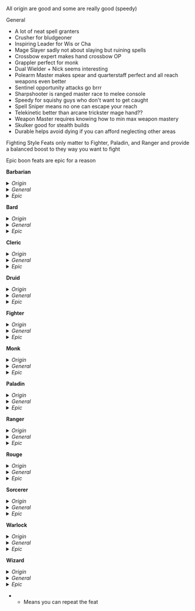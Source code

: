 All origin are good and some are really good (speedy)

General
- A lot of neat spell granters
- Crusher for bludgeoner
- Inspiring Leader for Wis or Cha
- Mage Slayer sadly not about slaying but ruining spells
- Crossbow expert makes hand crossbow OP
- Grappler perfect for monk
- Dual Wielder + Nick seems interesting
- Polearm Master makes spear and quarterstaff perfect and all reach weapons even better 
- Sentinel opportunity attacks go brrr
- Sharpshooter is ranged master race to melee console
- Speedy for squishy guys who don't want to get caught
- Spell Sniper means no one can escape your reach
- Telekinetic better than arcane trickster mage hand??
- Weapon Master requires knowing how to min max weapon mastery
- Skulker good for stealth builds
- Durable helps avoid dying if you can afford neglecting other areas

Fighting Style Feats only matter to Fighter, Paladin, and Ranger and provide a balanced boost to they way you want to fight

Epic boon feats are epic for a reason

**Barbarian**
<details>
<summary> <i>Origin</i></summary>

- Tough
- Savage Attacker
</details>
<details>
<summary> <i>General</i></summary>

- Universal: Athlete, Crusher, Charger, Durable, Speedy
- Two-handed: Great Weapon Master, Polearm Master
- Dual Wielder: Dual Wielder, Defensive Duelist
- Shield bearer: Shield Master, Sentinel
</details>
<details>
<summary> <i>Epic</i></summary>

</details>

**Bard**
<details>
<summary> <i>Origin</i></summary>

- Skilled
- Musician
- Lucky
- Healer
</details>
<details>
<summary> <i>General</i></summary>

- Universal: War Caster, Inspiring Leader, Resilient
- Warrior: Weapon Master, Defensive Dualist
- Controller or Supporter: Actor, Skill Expert, Telepathic, Telekinetic
</details>
<details>
<summary> <i>Epic</i></summary>

</details>

**Cleric**
<details>
<summary> <i>Origin</i></summary>

- Alert
- Magic Initiate (c)
- Healer
- Tough
</details>
<details>
<summary> <i>General</i></summary>

- Ritual Caster (*Find Familiar*)
- War Caster
- Fey-Touched (*Spirit Guardians*)
- Speedy
- Great Weapon Master
- Heavy Armor Master
- Spell Sniper
</details>
<details>
<summary> <i>Epic</i></summary>

- Combat Prowess
- Fate
- Spell Recall
- Fortitude
</details>

**Druid**
<details>
<summary> <i>Origin</i></summary>

- Lucky
- Magic Initiate (d)
- Healer
- Tough
</details>
<details>
<summary> <i>General</i></summary>

- Shapeshifter: Speedy, Durable, Sentinel
- Healer: Inspiring Leader, Fey Touched, Chef
- Summoner: War Caster, Resilient
- Element: Elemental Adept, Telekinetic
</details>
<details>
<summary> <i>Epic</i></summary>

- Recovery
- Combat Prowess
- Dimensional Travel
- Fortitude
</details>

**Fighter**
<details>
<summary> <i>Origin</i></summary>

- Shield Bearer OR Two-handed: Savage Attacker, Tough
- Archer OR Dual Wielder: Savage Attacker, Skilled, Alert, Magic Initiate (d)
</details>
<details>
<summary> <i>General</i></summary>

- Two-handed: *Great Weapon Fighting*, Great Weapon Master, Polearm Master
- Archer: *Archery*, Sharpshooter, Crossbow expert, Skulker, Speedy
- Shield Bearer: *Protection, Defense*, Sentinel, Shield Master, Heavy Armor Master
- Dual Wielder: *Two-weapon Fighting*, Dual Wielder, Charger, Defensive Duelist
</details>
<details>
<summary> <i>Epic</i></summary>


</details>

**Monk**
<details>
<summary> <i>Origin</i></summary>

- Magic Initiate (D)
- Tavern Brawler
- Skilled
- Lucky
</details>
<details>
<summary> <i>General</i></summary>

- Crusher
- Weapon Master
- Grappler
- Athlete
- Speedy
- Skulker
</details>
<details>
<summary> <i>Epic</i></summary>


</details>

**Paladin**
<details>
<summary> <i>Origin</i></summary>

- Tough
- Savage Attacker
- Skilled
- Performer
- Lucky
</details>
<details>
<summary> <i>General</i></summary>

- Universal: Inspiring Leader, War Caster, Resilient
- Two-handed: Great Weapon Master
- Shield Bearer: Sentinel, Shield Master, Heavy Armor Master
- Dual Wielder: Dual Wielder, Charger, Defensive Duelist
</details>
<details>
<summary> <i>Epic</i></summary>


</details>

**Ranger**
<details>
<summary> <i>Origin</i></summary>

- Alert
- Magic Initiate*
- Skilled
- Savage Attacker
- Lucky
</details>
<details>
<summary> <i>General</i></summary>

- Universal: Skulker, Speedy, Fey Touched, Shadow Touched, Piercer
- Dual Wielder: *Two-Weapon Fighting*, Defensive Duelist, Dual Wielder
- Archer: *Archery*, Sharpshooter, Crossbow expert
</details>
<details>
<summary> <i>Epic</i></summary>

- Combat Prowess
- Dimensional Travel
- Skill
</details>

**Rouge**
<details>
<summary> <i>Origin</i></summary>

- Alert
- Skilled
- Lucky
- Savage Attacker
- Magic Initiate (d)
</details>
<details>
<summary> <i>General</i></summary>

- Universal: Skulker, Speedy
- Sniper: Sharpshooter OR Crossbow Expert
- Skirmisher: Defensive Dualist, Dual Wielder
- Skill Monkey: Actor, Keen Mind, Skill Expert
</details>
<details>
<summary> <i>Epic</i></summary>


</details>

**Sorcerer**
<details>
<summary> <i>Origin</i></summary>

- Magic Initiate* (*Goodberry, Find Familiar*)
- Skilled*
- Tough
</details>
<details>
<summary> <i>General</i></summary>

- Mage Slayer
- Spell Sniper
- War Caster
- Fey-Touched
- Shadow-Touched
- Resilient
- Skill Expert
</details>
<details>
<summary> <i>Epic</i></summary>

- Dimensional Travel
- Energy Resistance
- Spell Recall
</details>

**Warlock**
<details>
<summary> <i>Origin</i></summary>

- Lucky
- Magic Initiate*
- Skilled*
- Savage Attacker (*Pact of the Blade*)
</details>
<details>
<summary> <i>General</i></summary>

- Spell Sniper
- Skulker
- Elemental Adept*
- Weapon Master
</details>
<details>
<summary> <i>Epic</i></summary>

- Fate
- Dimensional Travel
- Night Spirit
- Combat Prowess
</details>

**Wizard**
<details>
<summary> <i>Origin</i></summary>

- Alert
- Lucky
- Magic Initiate (w)
</details>
<details>
<summary> <i>General</i></summary>

- War Caster
- Spell Sniper
- Resilient
- Elemental Adept
- Skill Expert
- Keen Mind
- Telekinetic
</details>
<details>
<summary> <i>Epic</i></summary>


</details>

- * Means you can repeat the feat